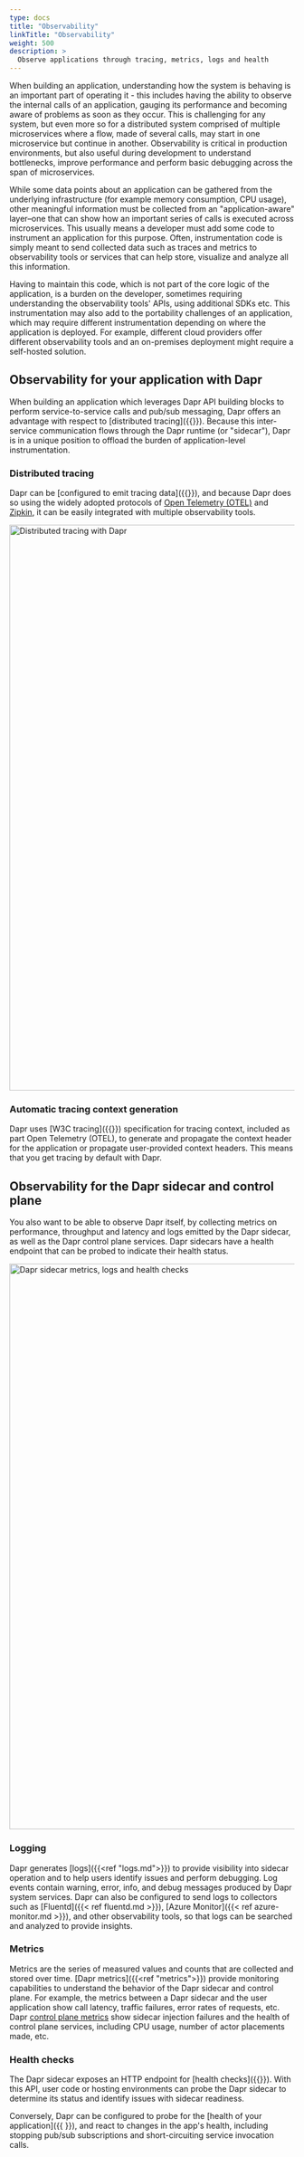 ```yaml
---
type: docs
title: "Observability"
linkTitle: "Observability"
weight: 500
description: >
  Observe applications through tracing, metrics, logs and health
---
```


When building an application, understanding how the system is behaving is an important part of operating it - this includes having the ability to observe the internal calls of an application, gauging its performance and becoming aware of problems as soon as they occur. This is challenging for any system, but even more so for a distributed system comprised of multiple microservices where a flow, made of several calls, may start in one microservice but continue in another. Observability is critical in production environments, but also useful during development to understand bottlenecks, improve performance and perform basic debugging across the span of microservices.

While some data points about an application can be gathered from the underlying infrastructure (for example memory consumption, CPU usage), other meaningful information must be collected from an "application-aware" layer–one that can show how an important series of calls is executed across microservices. This usually means a developer must add some code to instrument an application for this purpose. Often, instrumentation code is simply meant to send collected data such as traces and metrics to observability tools or services that can help store, visualize and analyze all this information.

Having to maintain this code, which is not part of the core logic of the application, is a burden on the developer, sometimes requiring understanding the observability tools' APIs, using additional SDKs etc. This instrumentation may also add to the portability challenges of an application, which may require different instrumentation depending on where the application is deployed. For example, different cloud providers offer different observability tools and an on-premises deployment might require a self-hosted solution.

## Observability for your application with Dapr

When building an application which leverages Dapr API building blocks to perform service-to-service calls and pub/sub messaging, Dapr offers an advantage with respect to [distributed tracing]({{<ref tracing>}}). Because this inter-service communication flows through the Dapr runtime (or "sidecar"), Dapr is in a unique position to offload the burden of application-level instrumentation.

### Distributed tracing

Dapr can be [configured to emit tracing data]({{<ref setup-tracing.md>}}), and because Dapr does so using the widely adopted protocols of [Open Telemetry (OTEL)](https://opentelemetry.io/) and [Zipkin](https://zipkin.io), it can be easily integrated with multiple observability tools.

<img src="/images/observability-tracing.png" width=1000 alt="Distributed tracing with Dapr">

### Automatic tracing context generation

Dapr uses [W3C tracing]({{<ref w3c-tracing-overview>}}) specification for tracing context, included as part Open Telemetry (OTEL), to generate and propagate the context header for the application or propagate user-provided context headers. This means that you get tracing by default with Dapr.

## Observability for the Dapr sidecar and control plane

You also want to be able to observe Dapr itself, by collecting metrics on performance, throughput and latency and logs emitted by the Dapr sidecar, as well as the Dapr control plane services. Dapr sidecars have a health endpoint that can be probed to indicate their health status.

<img src="/images/observability-sidecar.png" width=1000 alt="Dapr sidecar metrics, logs and health checks">

### Logging

Dapr generates [logs]({{<ref "logs.md">}}) to provide visibility into sidecar operation and to help users identify issues and perform debugging. Log events contain warning, error, info, and debug messages produced by Dapr system services. Dapr can also be configured to send logs to collectors such as [Fluentd]({{< ref fluentd.md >}}), [Azure Monitor]({{< ref azure-monitor.md >}}), and other observability tools, so that logs can be searched and analyzed to provide insights.

### Metrics

Metrics are the series of measured values and counts that are collected and stored over time. [Dapr metrics]({{<ref "metrics">}}) provide monitoring capabilities to understand the behavior of the Dapr sidecar and control plane. For example, the metrics between a Dapr sidecar and the user application show call latency, traffic failures, error rates of requests, etc. Dapr [control plane metrics](https://github.com/dapr/dapr/blob/master/docs/development/dapr-metrics.md) show sidecar injection failures and the health of control plane services, including CPU usage, number of actor placements made, etc.

### Health checks

The Dapr sidecar exposes an HTTP endpoint for [health checks]({{<ref sidecar-health.md>}}). With this API, user code or hosting environments can probe the Dapr sidecar to determine its status and identify issues with sidecar readiness.

Conversely, Dapr can be configured to probe for the [health of your application]({{ <ref app-health.md> }}), and react to changes in the app's health, including stopping pub/sub subscriptions and short-circuiting service invocation calls.
